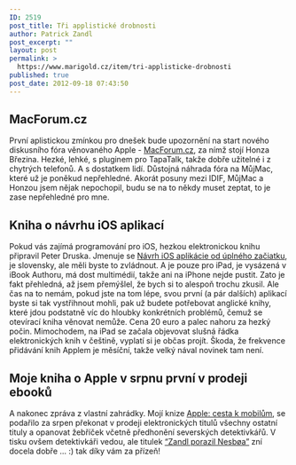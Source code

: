 ```yaml
---
ID: 2519
post_title: Tři applistické drobnosti
author: Patrick Zandl
post_excerpt: ""
layout: post
permalink: >
  https://www.marigold.cz/item/tri-applisticke-drobnosti
published: true
post_date: 2012-09-18 07:43:50
---
```

<h2> MacForum.cz</h2>

<p>První aplistickou zmínkou pro dnešek bude upozornění na start nového diskusního fóra věnovaného Apple - <a href="http://www.macforum.cz" target="_self" title="">MacForum.cz</a>, za nímž stojí Honza Březina. Hezké, lehké, s pluginem pro TapaTalk, takže dobře užitelné i z chytrých telefonů. A s dostatkem lidí. Důstojná náhrada fóra na MůjMac, které už je poněkud nepřehledné. Akorát posuny mezi IDIF, MůjMac a Honzou jsem  nějak nepochopil, budu se na to někdy muset zeptat, to je zase nepřehledné pro mne.</p>

<h2>Kniha o návrhu iOS aplikací</h2>

<p>Pokud vás zajímá programování pro iOS, hezkou elektronickou knihu připravil Peter Druska. Jmenuje se <a href="http://itunes.apple.com/sk/book/navrh-ios-aplikacie-od-uplneho/id551958666?mt=11" target="_self" title="">Návrh iOS aplikácie od úplného začiatku</a>, je slovensky, ale měli byste to zvládnout. A je pouze pro iPad, je vysázená v iBook Authoru, má dost multimédií, takže ani na iPhone nejde pustit. Zato je fakt přehledná, až jsem přemýšlel, že bych si to alespoň trochu zkusil. Ale čas na to nemám, pokud jste na tom lépe, svou první (a pár dalších) aplikací byste si tak vystřihnout mohli, pak už budete potřebovat anglické knihy, které jdou podstatně víc do hloubky konkrétních problémů, čemuž se otevírací kniha věnovat nemůže. Cena 20 euro a palec nahoru za hezký počin. Mimochodem, na iPad se začala objevovat slušná řádka elektronických knih v češtině, vyplatí si je občas projít. Škoda, že frekvence přidávání knih Applem je měsíční, takže velký nával novinek tam není. </p>

<h2> Moje kniha o Apple v srpnu první v prodeji ebooků</h2>

<p>A nakonec zpráva z vlastní zahrádky. Mojí knize <a href="http://www.zandl.cz/knihy/apple-cesta-k-mobilum/" target="_self" title="">Apple: cesta k mobilům</a>, se podařilo za srpen překonat v prodeji elektronických titulů všechny ostatní tituly a opanovat žebříček včetně předhonění severských detektivkářů. V tisku ovšem detektivkáři vedou, ale titulek <a href="http://www.lupa.cz/zpravicky/zebricek-nejprodavanejsich-e-knih-za-srpen-zandl-porazil-nesboa/" target="_self" title="">“Zandl porazil Nesbøa”</a> zní docela dobře … :) tak díky vám za přízeň!</p>

<p>&nbsp;</p>